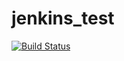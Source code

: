 # jenkins_test

[![Build Status](http://ec2-52-90-30-47.compute-1.amazonaws.com/buildStatus/icon?job=Test&build=8)](http://ec2-52-90-30-47.compute-1.amazonaws.com/icon?job=Test&build=8/)
